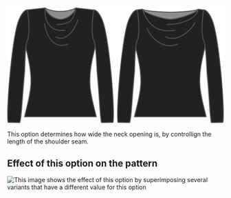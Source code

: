 ![The shoulder seam length option on Diana](./shoulderseamlength.svg)

This option determines how wide the neck opening is, by controllign the length of the shoulder seam.

## Effect of this option on the pattern

![This image shows the effect of this option by superimposing several variants that have a different value for this option](diana\_shoulderseamlength\_sample.svg "Effect of this option on the pattern")
